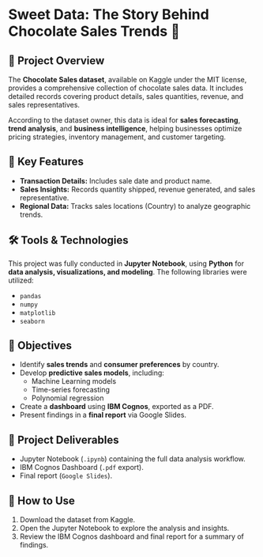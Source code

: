 # Sweet Data: The Story Behind Chocolate Sales Trends 🍫

## 📖 Project Overview
The **Chocolate Sales dataset**, available on Kaggle under the MIT license, provides a comprehensive collection of chocolate sales data. It includes detailed records covering product details, sales quantities, revenue, and sales representatives.

According to the dataset owner, this data is ideal for **sales forecasting**, **trend analysis**, and **business intelligence**, helping businesses optimize pricing strategies, inventory management, and customer targeting.

## 🔑 Key Features
- **Transaction Details:** Includes sale date and product name.
- **Sales Insights:** Records quantity shipped, revenue generated, and sales representative.
- **Regional Data:** Tracks sales locations (Country) to analyze geographic trends.

## 🛠️ Tools & Technologies
This project was fully conducted in **Jupyter Notebook**, using **Python** for **data analysis, visualizations, and modeling**. The following libraries were utilized:
- `pandas`
- `numpy`
- `matplotlib`
- `seaborn`

## 🎯 Objectives
- Identify **sales trends** and **consumer preferences** by country.
- Develop **predictive sales models**, including:
  - Machine Learning models
  - Time-series forecasting
  - Polynomial regression
- Create a **dashboard** using **IBM Cognos**, exported as a PDF.
- Present findings in a **final report** via Google Slides.

## 📂 Project Deliverables
- Jupyter Notebook (`.ipynb`) containing the full data analysis workflow.
- IBM Cognos Dashboard (`.pdf` export).
- Final report (`Google Slides`).

## 🚀 How to Use
1. Download the dataset from Kaggle.
2. Open the Jupyter Notebook to explore the analysis and insights.
3. Review the IBM Cognos dashboard and final report for a summary of findings.


